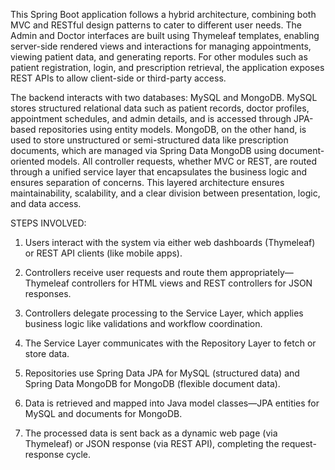 This Spring Boot application follows a hybrid architecture, combining both MVC and RESTful design patterns to cater to different user needs. 
The Admin and Doctor interfaces are built using Thymeleaf templates, enabling server-side rendered views and interactions for managing appointments, viewing patient data, and generating reports.
For other modules such as patient registration, login, and prescription retrieval, the application exposes REST APIs to allow client-side or third-party access.

The backend interacts with two databases: MySQL and MongoDB. MySQL stores structured relational data such as patient records, doctor profiles, appointment schedules, and admin details, and is accessed through JPA-based repositories using entity models.
MongoDB, on the other hand, is used to store unstructured or semi-structured data like prescription documents, which are managed via Spring Data MongoDB using document-oriented models. All controller requests, whether MVC or REST, are routed through a unified service layer that encapsulates the business logic and ensures separation of concerns. 
This layered architecture ensures maintainability, scalability, and a clear division between presentation, logic, and data access.

STEPS INVOLVED:

1. Users interact with the system via either web dashboards (Thymeleaf) or REST API clients (like mobile apps).

2. Controllers receive user requests and route them appropriately—Thymeleaf controllers for HTML views and REST controllers for JSON responses.

3. Controllers delegate processing to the Service Layer, which applies business logic like validations and workflow coordination.

4. The Service Layer communicates with the Repository Layer to fetch or store data.

5. Repositories use Spring Data JPA for MySQL (structured data) and Spring Data MongoDB for MongoDB (flexible document data).

6. Data is retrieved and mapped into Java model classes—JPA entities for MySQL and documents for MongoDB.

7. The processed data is sent back as a dynamic web page (via Thymeleaf) or JSON response (via REST API), completing the request-response cycle.
